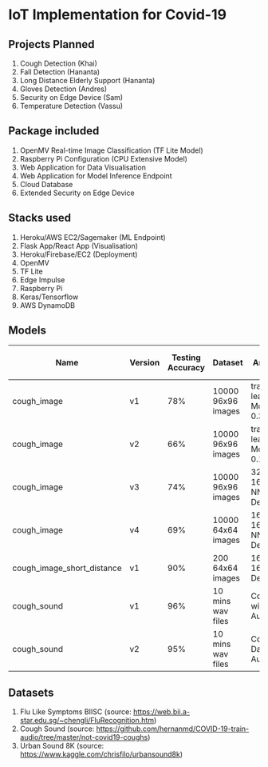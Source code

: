 # IoT Implementation for Covid-19

## Projects Planned

1. Cough Detection (Khai)
2. Fall Detection (Hananta)
3. Long Distance Elderly Support (Hananta)
3. Gloves Detection (Andres)
4. Security on Edge Device (Sam)
5. Temperature Detection (Vassu)

## Package included

1. OpenMV Real-time Image Classification (TF Lite Model)
2. Raspberry Pi Configuration (CPU Extensive Model)
3. Web Application for Data Visualisation
4. Web Application for Model Inference Endpoint
5. Cloud Database
6. Extended Security on Edge Device

## Stacks used

1. Heroku/AWS EC2/Sagemaker (ML Endpoint)
2. Flask App/React App (Visualisation)
3. Heroku/Firebase/EC2 (Deployment)
4. OpenMV
5. TF Lite
6. Edge Impulse
7. Raspberry Pi
8. Keras/Tensorflow
9. AWS DynamoDB

## Models

| Name | Version | Testing Accuracy | Dataset | Architecture | Status (on OpenMV H7) |
| --- | --- | --- | --- | --- | --- |
| cough_image | v1 | 78% | 10000 96x96 images | transfer learning MobileNetV2 0.35 | Insufficient RAM |
| cough_image | v2 | 66% | 10000 96x96 images | transfer learning MobileNetV2 0.1 | Insufficient RAM |
| cough_image | v3 | 74% | 10000 96x96 images | 32-16Conv2D -> NN Dense(10) | Insufficient RAM |
| cough_image | v4 | 69% | 10000 64x64 images | 16-16Conv2D -> NN Dense(10) | Works |
| cough_image_short_distance | v1 | 90% | 200 64x64 images | 16-16Conv2D -> Dense(10) | Works |
| cough_sound | v1 | 96% | 10 mins wav files | Conv1D without Data Augmentation | Not supported |
| cough_sound | v2 | 95% | 10 mins wav files | Conv1D with Data Augmentation | Not supported |

## Datasets

1. Flu Like Symptoms BIISC (source: https://web.bii.a-star.edu.sg/~chengli/FluRecognition.htm)
2. Cough Sound (source: https://github.com/hernanmd/COVID-19-train-audio/tree/master/not-covid19-coughs)
3. Urban Sound 8K (source: https://www.kaggle.com/chrisfilo/urbansound8k)

